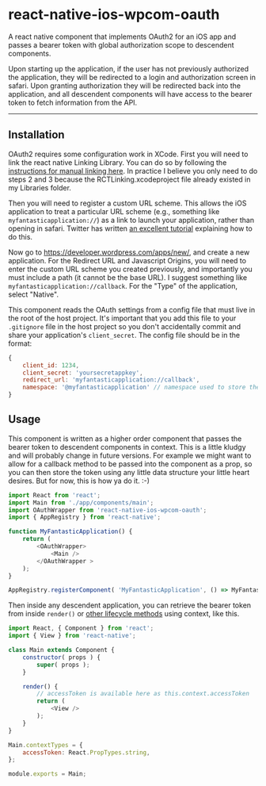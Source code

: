 # react-native-ios-wpcom-oauth
A react native component that implements OAuth2 for an iOS app and passes a bearer token with global authorization scope to descendent components.

Upon starting up the application, if the user has not previously authorized the application, they will be redirected to a login and authorization screen in safari. Upon granting authorization they will be redirected back into the application, and all descendent components will have access to the bearer token to fetch information from the API.

--------------

## Installation
OAuth2 requires some configuration work in XCode. First you will need to link the react native Linking Library. You can do so by following the [instructions for manual linking here](https://facebook.github.io/react-native/docs/linking-libraries-ios.html#manual-linking). In practice I believe you only need to do steps 2 and 3 because the RCTLinking.xcodeproject file already existed in my Libraries folder.

Then you will need to register a custom URL scheme. This allows the iOS application to treat a particular URL scheme (e.g., something like `myfantasticapplication://`) as a link to launch your application, rather than opening in safari. Twitter has written [an excellent tutorial](https://dev.twitter.com/cards/mobile/url-schemes) explaining how to do this.

Now go to https://developer.wordpress.com/apps/new/, and create a new application. For the Redirect URL and Javascript Origins, you will need to enter the custom URL scheme you created previously, and importantly you must include a path (it cannot be the base URL). I suggest something like `myfantasticapplication://callback`. For the "Type" of the application, select "Native".

This component reads the OAuth settings from a config file that must live in the root of the host project. It's important that you add this file to your `.gitignore` file in the host project so you don't accidentally commit and share your application's `client_secret`. The config file should be in the format:

```js
{
	client_id: 1234,
	client_secret: 'yoursecretappkey',
	redirect_url: 'myfantasticapplication://callback',
	namespace: '@myfantasticapplication' // namespace used to store the token
}
```

## Usage
This component is written as a higher order component that passes the bearer token to descendent components in context. This is a little kludgy and will probably change in future versions. For example we might want to allow for a callback method to be passed into the component as a prop, so you can then store the token using any little data structure your little heart desires. But for now, this is how ya do it. :-)

```js
import React from 'react';
import Main from './app/components/main';
import OAuthWrapper from 'react-native-ios-wpcom-oauth';
import { AppRegistry } from 'react-native';

function MyFantasticApplication() {
	return (
		<OAuthWrapper>
			<Main />
		</OAuthWrapper >
	);
}

AppRegistry.registerComponent( 'MyFantasticApplication', () => MyFantasticApplication );
```

Then inside any descendent application, you can retrieve the bearer token from inside `render()` or [other lifecycle methods](https://facebook.github.io/react/docs/context.html#referencing-context-in-lifecycle-methods) using context, like this.

```js
import React, { Component } from 'react';
import { View } from 'react-native';

class Main extends Component {
	constructor( props ) {
		super( props );
	}

	render() {
		// accessToken is available here as this.context.accessToken
		return (
			<View />
		);
	}
}

Main.contextTypes = {
	accessToken: React.PropTypes.string,
};

module.exports = Main;
```
